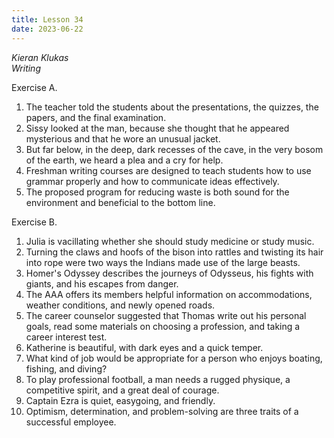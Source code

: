 ```yaml
---
title: Lesson 34
date: 2023-06-22
---
```


*Kieran Klukas*  
*Writing*  

Exercise A.

1. The teacher told the students about the presentations, the quizzes, the papers, and the final examination.  
2. Sissy looked at the man, because she thought that he appeared mysterious and that he wore an unusual jacket.  
3. But far below, in the deep, dark recesses of the cave, in the very bosom of the earth, we heard a plea and a cry for help.  
4. Freshman writing courses are designed to teach students how to use grammar properly and how to communicate ideas effectively.  
5. The proposed program for reducing waste is both sound for the environment and beneficial to the bottom line.

Exercise B. 

1. Julia is vacillating whether she should study medicine or study music.  
2. Turning the claws and hoofs of the bison into rattles and twisting its hair into rope were two ways the Indians made use of the large beasts.  
3. Homer's Odyssey describes the journeys of Odysseus, his fights with giants, and his escapes from danger.  
4. The AAA offers its members helpful information on accommodations, weather conditions, and newly opened roads.  
5. The career counselor suggested that Thomas write out his personal goals, read some materials on choosing a profession, and taking a career interest test.  
6. Katherine is beautiful, with dark eyes and a quick temper.  
7. What kind of job would be appropriate for a person who enjoys boating, fishing, and diving?  
8. To play professional football, a man needs a rugged physique, a competitive spirit, and a great deal of courage.  
9. Captain Ezra is quiet, easygoing, and friendly.  
10. Optimism, determination, and problem-solving are three traits of a successful employee.